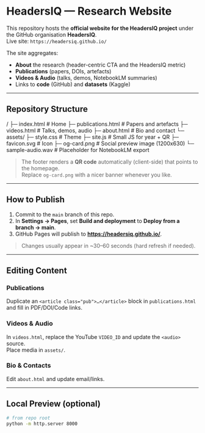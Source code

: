 # HeadersIQ — Research Website

This repository hosts the **official website for the HeadersIQ project** under the GitHub organisation **HeadersIQ**.  
Live site: `https://headersiq.github.io/`

The site aggregates:
- **About** the research (header-centric CTA and the HeadersIQ metric)
- **Publications** (papers, DOIs, artefacts)
- **Videos & Audio** (talks, demos, NotebookLM summaries)
- Links to **code** (GitHub) and **datasets** (Kaggle)

---

## Repository Structure

/
├─ index.html # Home
├─ publications.html # Papers and artefacts
├─ videos.html # Talks, demos, audio
├─ about.html # Bio and contact
└─ assets/
├─ style.css # Theme
├─ site.js # Small JS for year + QR
├─ favicon.svg # Icon
├─ og-card.png # Social preview image (1200x630)
└─ sample-audio.wav # Placeholder for NotebookLM export


> The footer renders a **QR code** automatically (client-side) that points to the homepage.  
> Replace `og-card.png` with a nicer banner whenever you like.

---

## How to Publish

1. Commit to the `main` branch of this repo.
2. In **Settings → Pages**, set **Build and deployment** to **Deploy from a branch → main**.
3. GitHub Pages will publish to **https://headersiq.github.io/**.

> Changes usually appear in ~30–60 seconds (hard refresh if needed).

---

## Editing Content

### Publications
Duplicate an `<article class="pub">…</article>` block in `publications.html` and fill in PDF/DOI/Code links.

### Videos & Audio
In `videos.html`, replace the YouTube `VIDEO_ID` and update the `<audio>` source.  
Place media in `assets/`.

### Bio & Contacts
Edit `about.html` and update email/links.

---

## Local Preview (optional)

```bash
# from repo root
python -m http.server 8000
